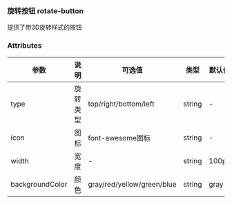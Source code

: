 ### 旋转按钮 rotate-button

提供了带3D旋转样式的按钮

<template>
  <div class="row">
      <rotate-button type="top" icon="github">Github</rotate-button>
      <rotate-button type="right" icon="weibo" backgroundColor="orange">Weibo</rotate-button>
      <rotate-button type="bottom" icon="weixin" width="150" backgroundColor="green">Weixin</rotate-button>
      <rotate-button type="left" icon="qq" width="200" backgroundColor="blue">QQ</rotate-button>
  </div>
</template>

<style>

  .row {
    height: 200px;
    display: flex;
    justify-content: center;
    align-items: center;
    border-bottom: 1px solid #e7e7e7;
  }

  .row > * {
    margin-right: 20px;
  }
</style>

### Attributes

| 参数          | 说明   | 可选值                  | 类型 | 默认值 |
| --------------- | -------- | -------------------------- | ------ | ------ |
| type            | 旋转类型 | top/right/bottom/left      | string | -      |
| icon            | 图标   | font-awesome图标         | string | -      |
| width           | 宽度   | -                          | string | 100px  |
| backgroundColor | 颜色   | gray/red/yellow/green/blue | string | gray   |
